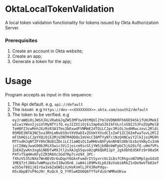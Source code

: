 # OktaLocalTokenValidation
A local token validation functionality for tokens issued by Okta Authorization Server. 

### Prerequisites

1. Create an account in Okta website;
2. Create an app;
3. Generate a token for the app;

# Usage

Program accepts as input in this sequence:

1. The Api default.
e.g.
```api://default```
2. The issuer.
e.g
```https://dev-<<XXXXXXXX>>.okta.com/oauth2/default```
3. The token to be verified.
e.g
```eyJraWQiOiJWSXJkLVRabGJqZW53MFVwV0tMQUl2YmlOVDNKRFh6OE94Sk1fUHJMekIwIiwiYWxnIjoiUlMyNTYifQ.eyJ2ZXIiOjEsImp0aSI6IkFULnlnS0ZJS3FoZUpMelBTeHBFZ3cwMnhJXzRsR3A3Tms3bExwdFVNMmE2dTQiLCJpc3MiOiJodHRwczovL2Rldi05MDE3NTA3NC5va3RhLmNvbS9vYXV0aDIvZGVmYXVsdCIsImF1ZCI6ImFwaTovL2RlZmF1bHQiLCJpYXQiOjE2MjU3NTM4ODQsImV4cCI6MTYyNTc1NzQ4NCwiY2lkIjoiMG9hMTYxdHJqNTZFY0hCNU81ZDciLCJ1aWQiOiIwMHUxNXFybnNhNlU0blEzbzVkNyIsInNjcCI6WyJwaG90b3MiXSwic3ViIjoicm9icGljYW5jb0BnbWFpbC5jb20ifQ.uHm7VPsZoEHZywKn3xgGiNDDfwMXJtl2uXAJg55qvo8zqR6QbRIJpY_2gkObhEdSKFz9rO0aSKP4fvT5qHHvKFyIZR3R6Xc5Gd7Rp7cvU9X_3PC-fXhzVS35zNXe7WnBEVDr6uDqoY6GknFumdrItSyxrcUc2LDsfCRhgcoN7UMplgvGdzD1MEQ7ztJN8u7wWMspzXvIIBw3On6_iwW4ii09MvXLp6J8zVabi6RkZ1nDe9wVfbO2efw3S5e7881j6IrGa3x6ZaOWILVzHsKnHlLJFX3RePdqu-H5cAbpB7sP9oJ9r_RuQck_Q_YYRlwKDU6Q6fYToFdiGrWMReUKsw```

